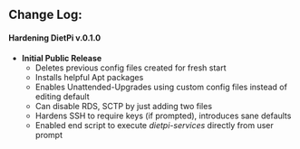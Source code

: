 ## Change Log:

#### Hardening DietPi v.0.1.0

* __Initial Public Release__
  * Deletes previous config files created for fresh start
  * Installs helpful Apt packages
  * Enables Unattended-Upgrades using custom config files instead of editing default
  * Can disable RDS, SCTP by just adding two files
  * Hardens SSH to require keys (if prompted), introduces sane defaults
  * Enabled end script to execute *dietpi-services* directly from user prompt